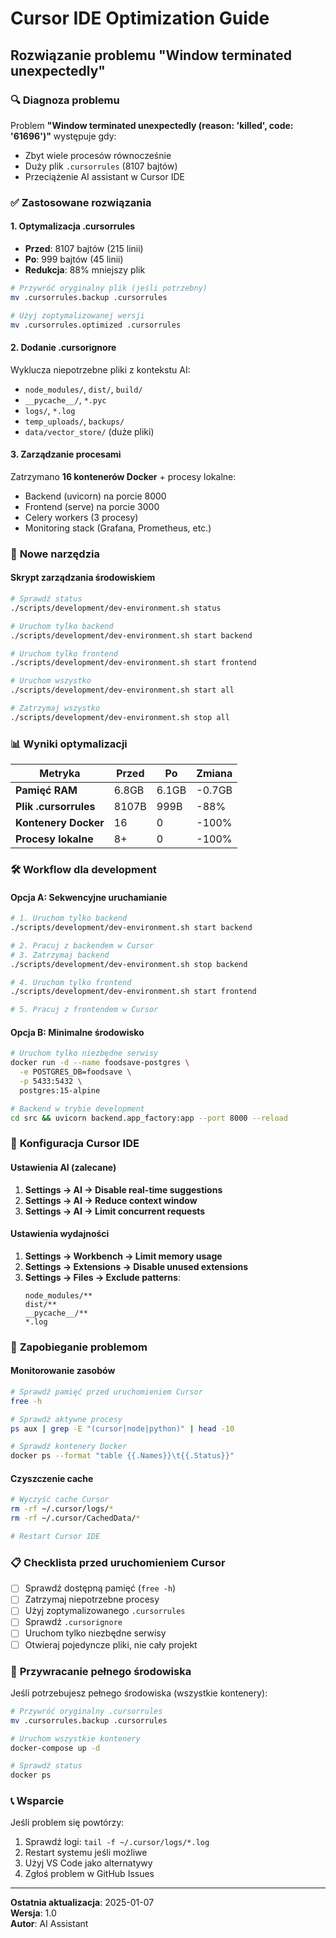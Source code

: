 # Cursor IDE Optimization Guide
## Rozwiązanie problemu "Window terminated unexpectedly"

### 🔍 **Diagnoza problemu**

Problem **"Window terminated unexpectedly (reason: 'killed', code: '61696')"** występuje gdy:
- Zbyt wiele procesów równocześnie
- Duży plik `.cursorrules` (8107 bajtów)
- Przeciążenie AI assistant w Cursor IDE

### ✅ **Zastosowane rozwiązania**

#### 1. **Optymalizacja .cursorrules**
- **Przed**: 8107 bajtów (215 linii)
- **Po**: 999 bajtów (45 linii)
- **Redukcja**: 88% mniejszy plik

```bash
# Przywróć oryginalny plik (jeśli potrzebny)
mv .cursorrules.backup .cursorrules

# Użyj zoptymalizowanej wersji
mv .cursorrules.optimized .cursorrules
```

#### 2. **Dodanie .cursorignore**
Wyklucza niepotrzebne pliki z kontekstu AI:
- `node_modules/`, `dist/`, `build/`
- `__pycache__/`, `*.pyc`
- `logs/`, `*.log`
- `temp_uploads/`, `backups/`
- `data/vector_store/` (duże pliki)

#### 3. **Zarządzanie procesami**
Zatrzymano **16 kontenerów Docker** + procesy lokalne:
- Backend (uvicorn) na porcie 8000
- Frontend (serve) na porcie 3000
- Celery workers (3 procesy)
- Monitoring stack (Grafana, Prometheus, etc.)

### 🚀 **Nowe narzędzia**

#### Skrypt zarządzania środowiskiem
```bash
# Sprawdź status
./scripts/development/dev-environment.sh status

# Uruchom tylko backend
./scripts/development/dev-environment.sh start backend

# Uruchom tylko frontend  
./scripts/development/dev-environment.sh start frontend

# Uruchom wszystko
./scripts/development/dev-environment.sh start all

# Zatrzymaj wszystko
./scripts/development/dev-environment.sh stop all
```

### 📊 **Wyniki optymalizacji**

| Metryka | Przed | Po | Zmiana |
|---------|-------|----|--------|
| **Pamięć RAM** | 6.8GB | 6.1GB | -0.7GB |
| **Plik .cursorrules** | 8107B | 999B | -88% |
| **Kontenery Docker** | 16 | 0 | -100% |
| **Procesy lokalne** | 8+ | 0 | -100% |

### 🛠️ **Workflow dla development**

#### Opcja A: Sekwencyjne uruchamianie
```bash
# 1. Uruchom tylko backend
./scripts/development/dev-environment.sh start backend

# 2. Pracuj z backendem w Cursor
# 3. Zatrzymaj backend
./scripts/development/dev-environment.sh stop backend

# 4. Uruchom tylko frontend
./scripts/development/dev-environment.sh start frontend

# 5. Pracuj z frontendem w Cursor
```

#### Opcja B: Minimalne środowisko
```bash
# Uruchom tylko niezbędne serwisy
docker run -d --name foodsave-postgres \
  -e POSTGRES_DB=foodsave \
  -p 5433:5432 \
  postgres:15-alpine

# Backend w trybie development
cd src && uvicorn backend.app_factory:app --port 8000 --reload
```

### 🔧 **Konfiguracja Cursor IDE**

#### Ustawienia AI (zalecane)
1. **Settings → AI → Disable real-time suggestions**
2. **Settings → AI → Reduce context window**
3. **Settings → AI → Limit concurrent requests**

#### Ustawienia wydajności
1. **Settings → Workbench → Limit memory usage**
2. **Settings → Extensions → Disable unused extensions**
3. **Settings → Files → Exclude patterns**:
   ```
   node_modules/**
   dist/**
   __pycache__/**
   *.log
   ```

### 🚨 **Zapobieganie problemom**

#### Monitorowanie zasobów
```bash
# Sprawdź pamięć przed uruchomieniem Cursor
free -h

# Sprawdź aktywne procesy
ps aux | grep -E "(cursor|node|python)" | head -10

# Sprawdź kontenery Docker
docker ps --format "table {{.Names}}\t{{.Status}}"
```

#### Czyszczenie cache
```bash
# Wyczyść cache Cursor
rm -rf ~/.cursor/logs/*
rm -rf ~/.cursor/CachedData/*

# Restart Cursor IDE
```

### 📋 **Checklista przed uruchomieniem Cursor**

- [ ] Sprawdź dostępną pamięć (`free -h`)
- [ ] Zatrzymaj niepotrzebne procesy
- [ ] Użyj zoptymalizowanego `.cursorrules`
- [ ] Sprawdź `.cursorignore`
- [ ] Uruchom tylko niezbędne serwisy
- [ ] Otwieraj pojedyncze pliki, nie cały projekt

### 🔄 **Przywracanie pełnego środowiska**

Jeśli potrzebujesz pełnego środowiska (wszystkie kontenery):

```bash
# Przywróć oryginalny .cursorrules
mv .cursorrules.backup .cursorrules

# Uruchom wszystkie kontenery
docker-compose up -d

# Sprawdź status
docker ps
```

### 📞 **Wsparcie**

Jeśli problem się powtórzy:
1. Sprawdź logi: `tail -f ~/.cursor/logs/*.log`
2. Restart systemu jeśli możliwe
3. Użyj VS Code jako alternatywy
4. Zgłoś problem w GitHub Issues

---

**Ostatnia aktualizacja**: 2025-01-07  
**Wersja**: 1.0  
**Autor**: AI Assistant 